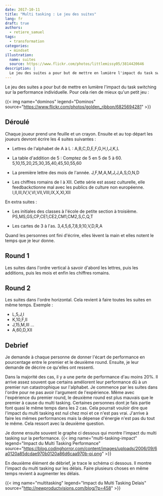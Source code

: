 ```yaml
---
date: 2017-10-11
title: "Multi tasking : Le jeu des suites"
lang: fr
draft: true
authors:
  - retiere_samuel
tags:
  - transformation
categories:
  - mindset
illustration:
  name: suites
  source: https://www.flickr.com/photos/littlemissy05/3814420646
description: |
  Le jeu des suites a pour but de mettre en lumière l'impact du task switching sur la performance individuelle.
---
```

Le jeu des suites a pour but de mettre en lumière l'impact du task switching sur la performance individuelle. Pour cela rien de mieux qu'un petit jeu :

{{< img name="dominos" legend="Dominos" source="https://www.flickr.com/photos/golden_ribbon/6825694281" >}}

## Déroulé
Chaque joueur prend une feuille et un crayon. Ensuite et au top départ les joueurs devront écrire les 4 suites suivantes :

- Lettres de l'alphabet de A à L :
	A,B,C,D,E,F,G,H,I,J,K,L

- La table d'addition de 5 : Comptez de 5 en 5 de 5 à 60.
	5,10,15,20,25,30,35,40,45,50,55,60

- La première lettre des mois de l'année.
	J,F,M,A,M,J,J,A,S,O,N,D

- Les chiffres romains de I à XII. Cette série est assez culturelle, elle feedbackctionne mal avec les publics de culture non européenne.
	I,II,III,IV,V,VI,VII,VIII,IX,X,XI,XII

En extra suites :

- Les initiales des classes à l'école de petite section à troisième.
	PS,MS,GS,CP,CE1,CE2,CM1,CM2,S,C,Q,T

- Les cartes de 3 à l'as.
	3,4,5,6,7,8,9,10,V,D,R,A

Quand les personnes ont fini d'écrire, elles lèvent la main et elles notent le temps que je leur donne.

## Round 1
Les suites dans l'ordre vertical à savoir d'abord les lettres, puis les additions, puis les mois et enfin les chiffres romains.

## Round 2
Les suites dans l'ordre horizontal. Cela revient à faire toutes les suites en même temps.
Exemple :
- L,5,J,I
- K,10,F,II
- J,15,M,III
...
- A,60,D,XII

## Debrief
Je demande à chaque personne de donner l'écart de performance en pourcentage entre le premier et le deuxième round. Ensuite, je leur demande de décrire ce qu'elles ont ressenti.

Dans la majorité des cas, il y a une perte de performance d'au moins 20%. Il arrive assez souvent que certains améliorent leur performance dû à un premier run catastrophique sur l'alphabet. Je commence par les suites dans l'ordre pour ne pas avoir l'argument de l'expérience. Même avec l'expérience du premier round, le deuxième round est plus mauvais que le premier à cause du multi tasking. Certaines personnes dont je fais partie font quasi le même temps dans les 2 cas. Cela pourrait vouloir dire que l'impact du multi tasking est nul chez moi et ce n'est pas vrai. J'arrive à faire les mêmes performances mais la dépense d'énergie n'est pas du tout le même. Cela ressort avec la deuxième question.

Je donne ensuite souvent le graphe ci dessous qui montre l'impact du multi tasking sur la performance.
{{< img name="multi-tasking-impact" legend="Impact du Multi Tasking Performance" source="https://blog.codinghorror.com/content/images/uploads/2006/09/6a0120a85dcdae970b0120a86d6caa970b-pi.png" >}}

En deuxième élément de débrief, je trace le schéma ci dessous. Il montre l'impact du multi tasking sur les délais. Faire plusieurs choses en même temps revient à augmenter les délais.

{{< img name="multitasking" legend="Impact du Multi Tasking Delais" source="http://newproductvisions.com/blog/?p=458" >}}
